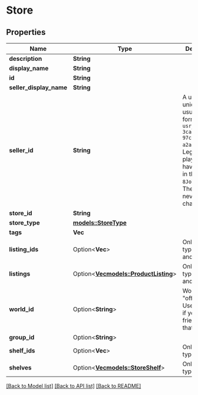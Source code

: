 # Store

## Properties

Name | Type | Description | Notes
------------ | ------------- | ------------- | -------------
**description** | **String** |  | 
**display_name** | **String** |  | 
**id** | **String** |  | 
**seller_display_name** | **String** |  | 
**seller_id** | **String** | A users unique ID, usually in the form of `usr_c1644b5b-3ca4-45b4-97c6-a2a0de70d469`. Legacy players can have old IDs in the form of `8JoV9XEdpo`. The ID can never be changed. | 
**store_id** | **String** |  | 
**store_type** | [**models::StoreType**](StoreType.md) |  | 
**tags** | **Vec<String>** |  | 
**listing_ids** | Option<**Vec<String>**> | Only for store type world and group | [optional]
**listings** | Option<[**Vec<models::ProductListing>**](ProductListing.md)> | Only for store type world and group | [optional]
**world_id** | Option<**String**> | WorldID be \"offline\" on User profiles if you are not friends with that user. | [optional]
**group_id** | Option<**String**> |  | [optional]
**shelf_ids** | Option<**Vec<String>**> | Only for store type house | [optional]
**shelves** | Option<[**Vec<models::StoreShelf>**](StoreShelf.md)> | Only for store type house | [optional]

[[Back to Model list]](../README.md#documentation-for-models) [[Back to API list]](../README.md#documentation-for-api-endpoints) [[Back to README]](../README.md)


